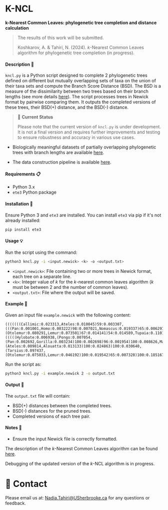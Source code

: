 # K-NCL
**k-Nearest Common Leaves: phylogenetic tree completion and distance calculation**

> The results of this work will be submitted.
>
> Koshkarov, A. & Tahiri, N. (2024). *k*-Nearest Common Leaves algorithm for phylogenetic tree completion (in progress).

#### Description :bookmark_tabs:
`kncl.py` is a Python script designed to complete 2 phylogenetic trees defined on different but mutually overlapping sets of taxa on the union of their taxa sets and compute the Branch Score Distance (BSD). The BSD is a measure of the dissimilarity between two trees based on their branch lengths (see more details [here](https://www.mdpi.com/2073-8994/16/7/790)). The script processes trees in Newick format by pairwise comparing them. It outputs the completed versions of these trees, their BSD(+) distance, and the BSD(-) distance.

>:pushpin: **Current Status**
>
>Please note that the current version of `kncl.py` is under development. It is not a final version and requires further improvements and testing to ensure robustness and accuracy in various use cases.

  - Biologically meaningful datasets of partially overlapping phylogenetic trees with branch lengths are available [here](https://github.com/tahiri-lab/KNCL/tree/main/data/).

  - The data construction pipeline is available [here](https://github.com/tahiri-lab/KNCL/tree/main/data/data-pipeline).

#### Requirements :clipboard:
- Python 3.x
- `ete3` Python package

#### Installation :wrench:
Ensure Python 3 and `ete3` are installed. You can install `ete3` via pip if it's not already installed:
```bash
pip install ete3
```

#### Usage :bulb:
Run the script using the command:
```bash
python3 kncl.py -i <input.newick> <k> -o <output.txt>
```
- `<input.newick>`: File containing two or more trees in Newick format, each tree on a separate line.
- `<k>`: Integer value of *k* for the *k*-nearest common leaves algorithm (*k* must be between 2 and the number of common leaves).
- `<output.txt>`: File where the output will be saved.

#### Example :bookmark:
Given an input file `example.newick` with the following content:
```
(((((((Callimic:0.023313,Ateles:0.010045)59:0.003307,(((Pan:0.001001,Homo:0.003222)98:0.007021,Nomascus:0.019337)65:0.006297,Macaca:0.022545)75:0.003800)100:0.056141,Tarsius:0.070541)40:0.004811,(Otolemur:0.080291,Lemur:0.073501)67:0.014141)54:0.014589,Tupaia:0.110178)85:0.046160,Cynoceph:0.040415)100:0.356615,Rattus:0.048351,Mus:0.036439);
(((((Hylobate:0.006938,(Pongo:0.007054,(Pan:0.002692,Gorilla:0.003234)100:0.002698)96:0.001954)100:0.008626,Macaca:0.020688)100:0.010416,(Ateles:0.009814,Alouatta:0.013133)100:0.024863)100:0.030640,(Tarsius:0.097437,(Otolemur:0.075033,Lemur:0.046192)100:0.019542)65:0.007328)100:0.185167,Rattus:0.048223,Mus:0.063981);
```
Run the script as:
```bash
python3 kncl.py -i example.newick 2 -o output.txt
```

#### Output :book:
The `output.txt` file will contain:
- BSD(+) distances between the completed trees.
- BSD(-) distances for the pruned trees.
- Completed versions of each tree pair.

#### Notes :pencil:
- Ensure the input Newick file is correctly formatted.

The description of the *k*-Nearest Common Leaves algorithm can be found [here](https://github.com/tahiri-lab/KNCL/blob/main/algorithm.md).

Debugging of the updated version of the *k*-NCL algorithm is in progress.

# 📧 Contact
Please email us at: <Nadia.Tahiri@USherbrooke.ca> for any questions or feedback.
